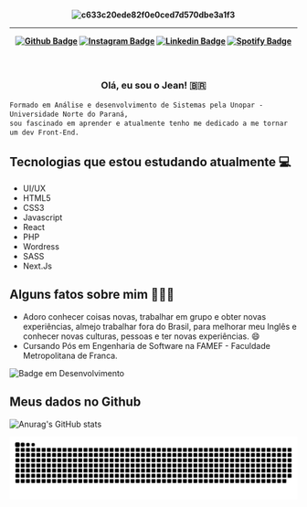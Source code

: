 <h4 align="center">
 
![c633c20ede82f0e0ced7d570dbe3a1f3](https://user-images.githubusercontent.com/70382532/138322189-2db8df52-9dcb-40a0-88a8-c365466bd33d.gif)

<hr>

[![Github Badge](https://img.shields.io/badge/-Facebook-blue?style=for-the-badge&logo=Facebook&logoColor=white&link=https://github.com/arthurspk)](https://www.facebook.com/profile.php?id=61555865715281)
[![Instagram Badge](https://img.shields.io/badge/-instagram-red?style=for-the-badge&logo=instagram&logoColor=white&link=https://github.com/arthurspk)](https://www.instagram.com/_jeaansilva/)
[![Linkedin Badge](https://img.shields.io/badge/-Linkedin-blue?style=for-the-badge&logo=Linkedin&logoColor=white&link=https://github.com/arthurspk)](https://www.linkedin.com/in/jean-torres-6590752b3/)
[![Spotify Badge](https://img.shields.io/badge/-Spotify-3bb34b?style=for-the-badge&logo=Spotify&logoColor=161f16&link=https://github.com/arthurspk)](https://open.spotify.com/user/12152121679)
</h4>

<h3 align="center">  <br>

Olá, eu sou o Jean! 🇧🇷
<br>

</h3>

```
Formado em Análise e desenvolvimento de Sistemas pela Unopar - Universidade Norte do Paraná, 
sou fascinado em aprender e atualmente tenho me dedicado a me tornar um dev Front-End.
```
## Tecnologias que estou estudando atualmente 💻

  - UI/UX
  - HTML5
  - CSS3
  - Javascript
  - React
  - PHP
  - Wordress
  - SASS
  - Next.Js

## Alguns fatos sobre mim 👨🏻‍💻

- Adoro conhecer coisas novas, trabalhar em grupo e obter novas experiências, almejo trabalhar fora do Brasil, para melhorar meu Inglês e conhecer novas culturas, pessoas e ter novas experiências. 😄
- Cursando Pós em Engenharia de Software na FAMEF - Faculdade Metropolitana de Franca.

![Badge em Desenvolvimento](http://img.shields.io/static/v1?label=STATUS&message=EM%20FORMAÇÃO&color=GREEN&style=for-the-badge)

## Meus dados no Github

![Anurag's GitHub stats](https://github-readme-stats.vercel.app/api?username=jeantorres1697&show_icons=true&theme=tokyonight)
<!-- ![Top Langs](https://github-readme-stats.vercel.app/api/top-langs/?username=jeantorres1697&layout=compact&theme=tokyonight) -->

<picture>
  <source
    media="(prefers-color-scheme: dark)"
    srcset="https://raw.githubusercontent.com/platane/snk/output/github-contribution-grid-snake-dark.svg"
  />
  <source
    media="(prefers-color-scheme: light)"
    srcset="https://raw.githubusercontent.com/platane/snk/output/github-contribution-grid-snake.svg"
  />
  <img
    alt="github contribution grid snake animation"
    src="https://raw.githubusercontent.com/platane/snk/output/github-contribution-grid-snake.svg"
  />
</picture>

